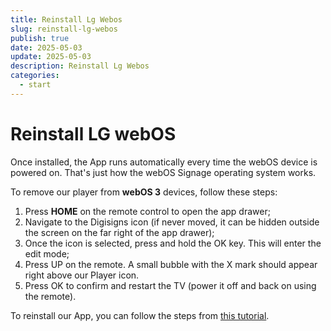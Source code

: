 ```yaml
---
title: Reinstall Lg Webos
slug: reinstall-lg-webos
publish: true
date: 2025-05-03
update: 2025-05-03
description: Reinstall Lg Webos
categories:
  - start
---
```


Reinstall LG webOS
==================

Once installed, the App runs automatically every time the webOS device is powered on. That's just how the webOS Signage operating system works.

To remove our player from **webOS 3** devices, follow these steps:

1. Press **HOME** on the remote control to open the app drawer;
2. Navigate to the Digisigns icon (if never moved, it can be hidden outside the screen on the far right of the app drawer);
3. Once the icon is selected, press and hold the OK key. This will enter the edit mode;
4. Press UP on the remote. A small bubble with the X mark should appear right above our Player icon.
5. Press OK to confirm and restart the TV (power it off and back on using the remote).

To reinstall our App, you can follow the steps from [this tutorial](/02_player-installation/19_lg-webos/02_installing-on-webos-20-to-32).

